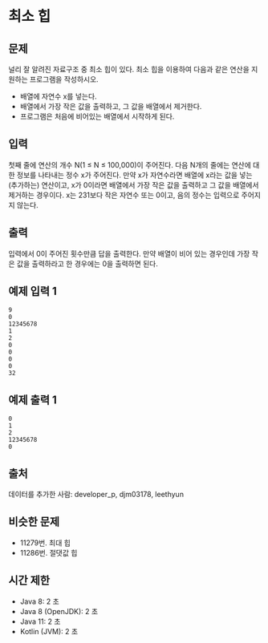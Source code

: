 # 최소 힙

## 문제
널리 잘 알려진 자료구조 중 최소 힙이 있다. 최소 힙을 이용하여 다음과 같은 연산을 지원하는 프로그램을 작성하시오.

- 배열에 자연수 x를 넣는다. 
- 배열에서 가장 작은 값을 출력하고, 그 값을 배열에서 제거한다.
- 프로그램은 처음에 비어있는 배열에서 시작하게 된다.

## 입력
첫째 줄에 연산의 개수 N(1 ≤ N ≤ 100,000)이 주어진다. 다음 N개의 줄에는 연산에 대한 정보를 나타내는 정수 x가 주어진다. 만약 x가 자연수라면 배열에 x라는 값을 넣는(추가하는) 연산이고, x가 0이라면 배열에서 가장 작은 값을 출력하고 그 값을 배열에서 제거하는 경우이다. x는 231보다 작은 자연수 또는 0이고, 음의 정수는 입력으로 주어지지 않는다.

## 출력
입력에서 0이 주어진 횟수만큼 답을 출력한다. 만약 배열이 비어 있는 경우인데 가장 작은 값을 출력하라고 한 경우에는 0을 출력하면 된다.

## 예제 입력 1
```
9
0
12345678
1
2
0
0
0
0
32
```

## 예제 출력 1
```
0
1
2
12345678
0
```
## 출처
데이터를 추가한 사람: developer_p, djm03178, leethyun

## 비슷한 문제
- 11279번. 최대 힙
- 11286번. 절댓값 힙

## 시간 제한
- Java 8: 2 초
- Java 8 (OpenJDK): 2 초
- Java 11: 2 초
- Kotlin (JVM): 2 초
